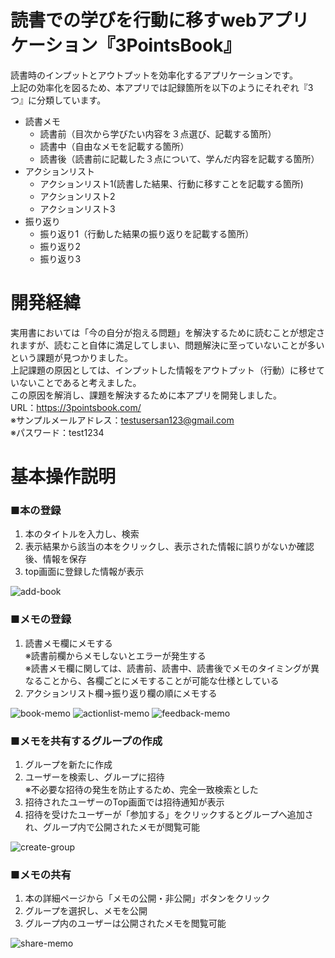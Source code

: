 # 読書での学びを行動に移すwebアプリケーション『3PointsBook』

読書時のインプットとアウトプットを効率化するアプリケーションです。  
上記の効率化を図るため、本アプリでは記録箇所を以下のようにそれぞれ『3つ』に分類しています。  
- 読書メモ
    - 読書前（目次から学びたい内容を３点選び、記載する箇所）
    - 読書中（自由なメモを記載する箇所）
    - 読書後（読書前に記載した３点について、学んだ内容を記載する箇所）
- アクションリスト
    - アクションリスト1(読書した結果、行動に移すことを記載する箇所)
    - アクションリスト2
    - アクションリスト3
- 振り返り
    - 振り返り1（行動した結果の振り返りを記載する箇所）
    - 振り返り2
    - 振り返り3  

# 開発経緯

実用書においては「今の自分が抱える問題」を解決するために読むことが想定されますが、読むこと自体に満足してしまい、問題解決に至っていないことが多いという課題が見つかりました。  
上記課題の原因としては、インプットした情報をアウトプット（行動）に移せていないことであると考えました。  
この原因を解消し、課題を解決するために本アプリを開発しました。  
URL：https://3pointsbook.com/  
※サンプルメールアドレス：testusersan123@gmail.com  
※パスワード：test1234  

# 基本操作説明  
### ■本の登録  
1. 本のタイトルを入力し、検索
2. 表示結果から該当の本をクリックし、表示された情報に誤りがないか確認後、情報を保存
3. top画面に登録した情報が表示
  
![add-book](https://raw.github.com/wiki/masa0307/3pointsbook/images/add-book.gif)

### ■メモの登録  
1. 読書メモ欄にメモする  
※読書前欄からメモしないとエラーが発生する  
※読書メモ欄に関しては、読書前、読書中、読書後でメモのタイミングが異なることから、各欄ごとにメモすることが可能な仕様としている  
2. アクションリスト欄→振り返り欄の順にメモする
  
![book-memo](https://raw.github.com/wiki/masa0307/3pointsbook/images/book-memo.gif)
![actionlist-memo](https://raw.github.com/wiki/masa0307/3pointsbook/images/actionlist-memo.gif)
![feedback-memo](https://raw.github.com/wiki/masa0307/3pointsbook/images/feedback-memo.gif)

### ■メモを共有するグループの作成
1. グループを新たに作成
2. ユーザーを検索し、グループに招待  
※不必要な招待の発生を防止するため、完全一致検索とした  
3. 招待されたユーザーのTop画面では招待通知が表示
4. 招待を受けたユーザーが「参加する」をクリックするとグループへ追加され、グループ内で公開されたメモが閲覧可能

![create-group](https://raw.github.com/wiki/masa0307/3pointsbook/images/create-group.gif)

### ■メモの共有
1. 本の詳細ページから「メモの公開・非公開」ボタンをクリック
2. グループを選択し、メモを公開   
3. グループ内のユーザーは公開されたメモを閲覧可能  

![share-memo](https://raw.github.com/wiki/masa0307/3pointsbook/images/share-memo.gif)
 
